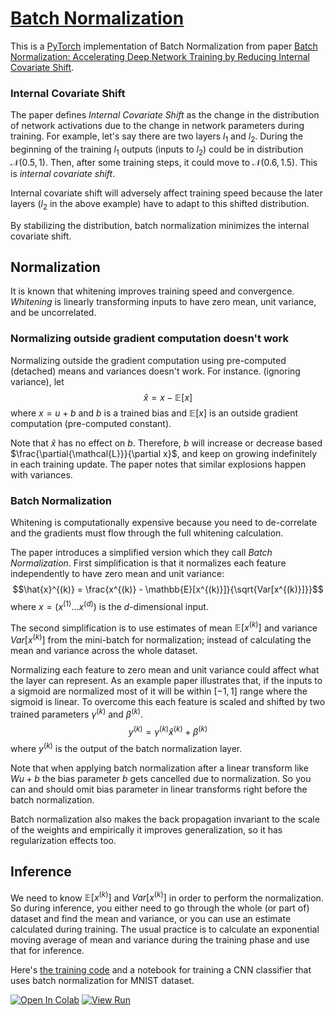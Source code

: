 # [Batch Normalization](https://nn.labml.ai/normalization/batch_norm/index.html)

This is a [PyTorch](https://pytorch.org) implementation of Batch Normalization from paper
 [Batch Normalization: Accelerating Deep Network Training by Reducing Internal Covariate Shift](https://arxiv.org/abs/1502.03167).

### Internal Covariate Shift

The paper defines *Internal Covariate Shift* as the change in the
distribution of network activations due to the change in
network parameters during training.
For example, let's say there are two layers $l_1$ and $l_2$.
During the beginning of the training $l_1$ outputs (inputs to $l_2$)
could be in distribution $\mathcal{N}(0.5, 1)$.
Then, after some training steps, it could move to $\mathcal{N}(0.6, 1.5)$.
This is *internal covariate shift*.

Internal covariate shift will adversely affect training speed because the later layers
($l_2$ in the above example) have to adapt to this shifted distribution.

By stabilizing the distribution, batch normalization minimizes the internal covariate shift.

## Normalization

It is known that whitening improves training speed and convergence.
*Whitening* is linearly transforming inputs to have zero mean, unit variance,
and be uncorrelated.

### Normalizing outside gradient computation doesn't work

Normalizing outside the gradient computation using pre-computed (detached)
means and variances doesn't work. For instance. (ignoring variance), let
$$\hat{x} = x - \mathbb{E}[x]$$
where $x = u + b$ and $b$ is a trained bias
and $\mathbb{E}[x]$ is an outside gradient computation (pre-computed constant).

Note that $\hat{x}$ has no effect on $b$.
Therefore,
$b$ will increase or decrease based
$\frac{\partial{\mathcal{L}}}{\partial x}$,
and keep on growing indefinitely in each training update.
The paper notes that similar explosions happen with variances.

### Batch Normalization

Whitening is computationally expensive because you need to de-correlate and
the gradients must flow through the full whitening calculation.

The paper introduces a simplified version which they call *Batch Normalization*.
First simplification is that it normalizes each feature independently to have
zero mean and unit variance:
$$\hat{x}^{(k)} = \frac{x^{(k)} - \mathbb{E}[x^{(k)}]}{\sqrt{Var[x^{(k)}]}}$$
where $x = (x^{(1)} ... x^{(d)})$ is the $d$-dimensional input.

The second simplification is to use estimates of mean $\mathbb{E}[x^{(k)}]$
and variance $Var[x^{(k)}]$ from the mini-batch
for normalization; instead of calculating the mean and variance across the whole dataset.

Normalizing each feature to zero mean and unit variance could affect what the layer
can represent.
As an example paper illustrates that, if the inputs to a sigmoid are normalized
most of it will be within $[-1, 1]$ range where the sigmoid is linear.
To overcome this each feature is scaled and shifted by two trained parameters
$\gamma^{(k)}$ and $\beta^{(k)}$.
$$y^{(k)} =\gamma^{(k)} \hat{x}^{(k)} + \beta^{(k)}$$
where $y^{(k)}$ is the output of the batch normalization layer.

Note that when applying batch normalization after a linear transform
like $Wu + b$ the bias parameter $b$ gets cancelled due to normalization.
So you can and should omit bias parameter in linear transforms right before the
batch normalization.

Batch normalization also makes the back propagation invariant to the scale of the weights
and empirically it improves generalization, so it has regularization effects too.

## Inference

We need to know $\mathbb{E}[x^{(k)}]$ and $Var[x^{(k)}]$ in order to
perform the normalization.
So during inference, you either need to go through the whole (or part of) dataset
and find the mean and variance, or you can use an estimate calculated during training.
The usual practice is to calculate an exponential moving average of
mean and variance during the training phase and use that for inference.

Here's [the training code](mnist.html) and a notebook for training
a CNN classifier that uses batch normalization for MNIST dataset.

[![Open In Colab](https://colab.research.google.com/assets/colab-badge.svg)](https://colab.research.google.com/github/labmlai/annotated_deep_learning_paper_implementations/blob/master/labml_nn/normalization/batch_norm/mnist.ipynb)
[![View Run](https://img.shields.io/badge/labml-experiment-brightgreen)](https://app.labml.ai/run/011254fe647011ebbb8e0242ac1c0002)
